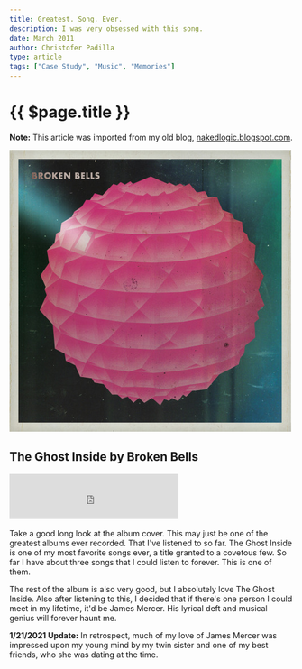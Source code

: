 ```yaml
---
title: Greatest. Song. Ever.
description: I was very obsessed with this song.
date: March 2011
author: Christofer Padilla
type: article
tags: ["Case Study", "Music", "Memories"]
---
```


# {{ $page.title }}

<div class="info"><b>Note:</b> This article was imported from my old blog, <a href="http://nakedlogic.blogspot.com/2011/03/greatest-song-ever.html">nakedlogic.blogspot.com</a>.</div>

![Broken Bells](/images/brokenbells.jpg)

## The Ghost Inside by Broken Bells

<iframe src="https://open.spotify.com/embed/track/32fmQsWSAaDas2MJRyMSGG" width="300" height="80" frameborder="0" allowtransparency="true" allow="encrypted-media"></iframe>

Take a good long look at the album cover. This may just be one of the greatest albums ever recorded. That I've listened to so far. The Ghost Inside is one of my most favorite songs ever, a title granted to a covetous few. So far I have about three songs that I could listen to forever. This is one of them.

The rest of the album is also very good, but I absolutely love The Ghost Inside. Also after listening to this, I decided that if there's one person I could meet in my lifetime, it'd be James Mercer. His lyrical deft and musical genius will forever haunt me.

<div class="info"><b>1/21/2021 Update:</b> In retrospect, much of my love of James Mercer was impressed upon my young mind by my twin sister and one of my best friends, who she was dating at the time.</div>

<TagLinks />

<Comments />
